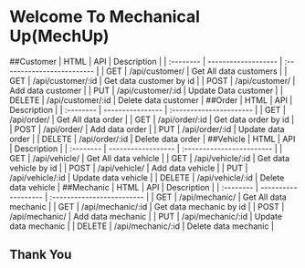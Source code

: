 # Welcome To Mechanical Up(MechUp)
##Customer
| HTML   | API               | Description             |
| :-------- | ------------------- | :------------------------- |
| GET    | /api/customer/    | Get All data customers  |
| GET    | /api/customer/:id | Get data customer by id |
| POST   | /api/customer/    | Add data customer       |
| PUT    | /api/customer/:id | Update Data customer    |
| DELETE | /api/customer/:id | Delete data customer    |
##Order
| HTML   | API            | Description          |
| :-------- | ---------------- | :---------------------- |
| GET    | /api/order/    | Get All data order   |
| GET    | /api/order/:id | Get data order by id |
| POST   | /api/order/    | Add data order       |
| PUT    | /api/order/:id | Update data order    |
| DELETE | /api/order/:id | Delete data order    |
##Vehicle
| HTML   | API              | Description            |
| :-------- | ------------------ | :------------------------ |
| GET    | /api/vehicle/    | Get All data vehicle   |
| GET    | /api/vehicle/:id | Get data vehicle by id |
| POST   | /api/vehicle/    | Add data vehicle       |
| PUT    | /api/vehicle/:id | Update data vehicle    |
| DELETE | /api/vehicle/:id | Delete data vehicle    |
##Mechanic
| HTML   | API               | Description             |
| :-------- | ------------------- | :------------------------- |
| GET    | /api/mechanic/    | Get All data mechanic   |
| GET    | /api/mechanic/:id | Get data mechanic by id |
| POST   | /api/mechanic/    | Add data mechanic       |
| PUT    | /api/mechanic/:id | Update data mechanic    |
| DELETE | /api/mechanic/:id | Delete data mechanic    |

## Thank You
